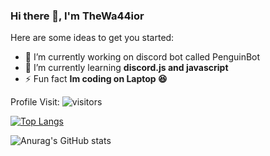 ### Hi there 👋, I'm TheWa44ior


Here are some ideas to get you started:

- 🔭 I’m currently working on discord bot called PenguinBot
- 🌱 I’m currently learning  **discord.js and javascript**
- ⚡ Fun fact **Im coding on Laptop 😆**

Profile Visit:
![visitors](https://visitor-badge.glitch.me/badge?page_id=page.id)

[![Top Langs](https://github-readme-stats.vercel.app/api/top-langs/?username=TheWarrior221&layout=compact)](https://github.com/anuraghazra/github-readme-stats)

![Anurag's GitHub stats](https://github-readme-stats.vercel.app/api?username=TheWarrior221&show_icons=true&theme=gradient)


